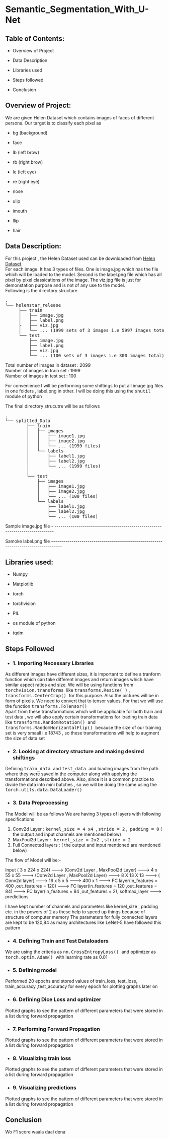 # Semantic_Segmentation_With_U-Net

## Table of Contents: 
* Overview of Project

* Data Description 
* Libraries used

* Steps followed

* Conclusion



## Overview of Project:

We are given Helen Dataset which contains images of faces of different persons. Our target is to classify each pixel as 
* bg   (background)

* face 
* lb  (left brow)

* rb (right brow)
* le  (left eye)
  
* re (right eye)

* nose
* ulip
* imouth
* llip
* hair 

## Data Description:   
For this project , the Helen Dataset used can be downloaded from <a href='https://drive.google.com/file/d/1jweX1u0vltv-tYZhYp6mlyDZDy0aDyrw/view?usp=sharing'>Helen Dataset</a>.<br>
For each image. It has 3 types of files. One is image.jpg which has the file which will be loaded to the model. Second is the label.png file which has all pixel by pixel classications of the image. The viz.jpg file is just for demonstation purpose and is not of any use to the model.<br>
Following is the directory structure 


<pre>.
└── helenstar_release
     ├── train
     │   ├── image.jpg
     │   ├── label.png
     ├   ├── viz.jpg
     │   └── ... (1999 sets of 3 images i.e 5997 images total)           
     └── test
         ├── image.jpg
         ├── label.png
         ├── viz.jpg
         └── ... (100 sets of 3 images i.e 300 images total)</pre>

Total number of images in dataset : 2099<br>
Number of images in train set : 1999<br>
Number of images in test set : 100


For convenience I will be performing some shiftings to put all image.jpg files in one folders , label.png in other. I will be doing this using the <tt>shutil</tt> module of python

The final directory strucutre will be as follows
<pre>.
└── splitted_Data
        ├── train
        │   ├── images
        │   │   ├── image1.jpg
        │   │   ├── image2.jpg
        │   │   └── ... (1999 files)
        │   └── labels
        │       ├── label1.jpg
        │       ├── label2.jpg
        │       └── ... (1999 files)       
        │           
        └── test
            ├── images
            │   ├── image1.jpg
            │   ├── image2.jpg
            │   └── ... (100 files)
            └── labels
                ├── label1.jpg
                ├── label2.jpg
                └── ... (100 files)</pre>
                
Sample image.jpg file - -----------------------------------------------------------------------------

Samoke label.png file  -----------------------------------------------------------------------------------

## Libraries used:
* Numpy

* Matplotlib

* torch
* torchvision<br>
  
* PIL

* os module of python
* tqdm

## Steps Followed

* ### 1. Importing Necessary Libraries
As different images have different sizes, it is important to define a tranform function which can take different images and return images which have similar aspect ratios and size. We will be using functions from <tt> torchvision.transforms </tt> like <tt>  transforms.Resize( )</tt> , <tt> transforms.CenterCrop() </tt> for this purpose. Also the pictures will be in form of pixels. We need to convert that to tensor values. For that we will use the function <tt> transforms.ToTensor() </tt><br>
Apart from these transformations which will be applicable for both train and test data ,  we will also apply certain transformations for loading train data like <tt> transforms.RandomRotation() </tt> and <tt> transforms.RandomHorizontalFlip() </tt> because the size of our training set is very smaall i.e 18743 , so these transformations will help to augment the size of data set 
 
* ### 2. Looking at directory structure and making desired shiftings

Defining <tt> train_data </tt> and <tt> test_data </tt> and loading images from the path where they were saved in the computer along with applying the transformations described above. Also, since it is a common practice to divide the data into mini batches , so we will be doing the same using the <tt> torch.utils.data.DataLoader()</tt>

* ### 3. Data Preprocessing

The Model will be as follows 
We are having 3 types of layers with following specifications
1. Conv2d Layer : <tt> kernel_size = 4 x4 </tt>  , <tt> stride = 2</tt> ,<tt> padding = 0</tt> ( the output and input channels are mentioned below)
2. MaxPool2d Layer :<tt> kernel_size = 2x2 </tt>  , <tt> stride = 2</tt>
3. Full Connected layers : ( the output and input mentioned are mentioned below)

The flow of Model will be:-

Input ( 3 x 224 x 224) ---> (Conv2d Layer , MaxPool2d Layer) ---> 4 x 55 x 55 ---> (Conv2d Layer , MaxPool2d Layer) ---> 8 X 13 X 13 --->  ( Conv2d layer) ---> 16 x 5 x 5 ---> 
400 x 1 ---> FC layer(in_features = 400 ,out_features = 120) ---> FC layer(in_features = 120 ,out_features = 84) ---> FC layer(in_features = 84 ,out_features = 2), softmax_layer ---> predictions


I have kept number of channels and parameters like kernel_size , padding etc. in the powers of 2 as these help to speed up things because of structure of computer memory
The paramaters for fully connected layers are kept to be 120,84 as many architectures like LeNet-5 have followed this pattern

* ### 4. Defining Train and Test Dataloaders

We are using the criteria as <tt> nn.CrossEntropyLoss() </tt> and optimizer as <tt> torch.optim.Adam() </tt> with learning rate as 0.01

* ### 5. Defining model

Performed 20 epochs and stored values of train_loss, test_loss, train_accuracy ,test_accuracy for every epoch for plotting graphs later on

* ### 6. Defining Dice Loss and optimizer
Plotted graphs to see the pattern of different parameters that were stored in a list during forward propagation

* ### 7. Performing Forward Propagation
Plotted graphs to see the pattern of different parameters that were stored in a list during forward propagation

* ### 8. Visualizing train loss
Plotted graphs to see the pattern of different parameters that were stored in a list during forward propagation

* ### 9. Visualizing predictions
Plotted graphs to see the pattern of different parameters that were stored in a list during forward propagation


## Conclusion

Wo F1 score waala daal dena

